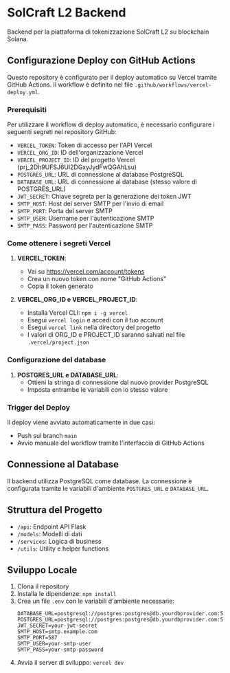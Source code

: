# SolCraft L2 Backend

Backend per la piattaforma di tokenizzazione SolCraft L2 su blockchain Solana.

## Configurazione Deploy con GitHub Actions

Questo repository è configurato per il deploy automatico su Vercel tramite GitHub Actions. Il workflow è definito nel file `.github/workflows/vercel-deploy.yml`.

### Prerequisiti

Per utilizzare il workflow di deploy automatico, è necessario configurare i seguenti segreti nel repository GitHub:

- `VERCEL_TOKEN`: Token di accesso per l'API Vercel
- `VERCEL_ORG_ID`: ID dell'organizzazione Vercel
- `VERCEL_PROJECT_ID`: ID del progetto Vercel (prj_2Dh9UFSJ6Ul2DGxyJydFwQGAhLsu)
- `POSTGRES_URL`: URL di connessione al database PostgreSQL
- `DATABASE_URL`: URL di connessione al database (stesso valore di POSTGRES_URL)
- `JWT_SECRET`: Chiave segreta per la generazione dei token JWT
- `SMTP_HOST`: Host del server SMTP per l'invio di email
- `SMTP_PORT`: Porta del server SMTP
- `SMTP_USER`: Username per l'autenticazione SMTP
- `SMTP_PASS`: Password per l'autenticazione SMTP

### Come ottenere i segreti Vercel

1. **VERCEL_TOKEN**:
   - Vai su https://vercel.com/account/tokens
   - Crea un nuovo token con nome "GitHub Actions"
   - Copia il token generato

2. **VERCEL_ORG_ID e VERCEL_PROJECT_ID**:
   - Installa Vercel CLI: `npm i -g vercel`
   - Esegui `vercel login` e accedi con il tuo account
   - Esegui `vercel link` nella directory del progetto
   - I valori di ORG_ID e PROJECT_ID saranno salvati nel file `.vercel/project.json`

### Configurazione del database

1. **POSTGRES_URL e DATABASE_URL**:
   - Ottieni la stringa di connessione dal nuovo provider PostgreSQL
   - Imposta entrambe le variabili con lo stesso valore

### Trigger del Deploy

Il deploy viene avviato automaticamente in due casi:
- Push sul branch `main`
- Avvio manuale del workflow tramite l'interfaccia di GitHub Actions

## Connessione al Database

Il backend utilizza PostgreSQL come database. La connessione è configurata tramite le variabili d'ambiente `POSTGRES_URL` e `DATABASE_URL`.

## Struttura del Progetto

- `/api`: Endpoint API Flask
- `/models`: Modelli di dati
- `/services`: Logica di business
- `/utils`: Utility e helper functions

## Sviluppo Locale

1. Clona il repository
2. Installa le dipendenze: `npm install`
3. Crea un file `.env` con le variabili d'ambiente necessarie:
   ```
   DATABASE_URL=postgresql://postgres:postgres@db.yourdbprovider.com:5432/postgres
   POSTGRES_URL=postgresql://postgres:postgres@db.yourdbprovider.com:5432/postgres
   JWT_SECRET=your-jwt-secret
   SMTP_HOST=smtp.example.com
   SMTP_PORT=587
   SMTP_USER=your-smtp-user
   SMTP_PASS=your-smtp-password
   ```
4. Avvia il server di sviluppo: `vercel dev`

